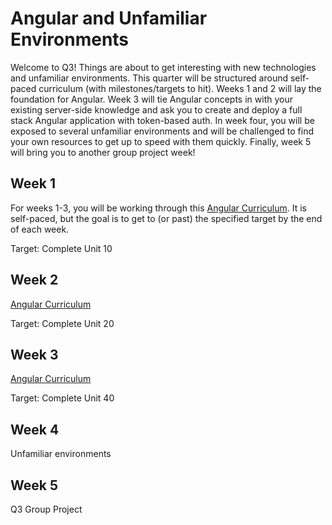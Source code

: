 # Angular and Unfamiliar Environments

Welcome to Q3! Things are about to get interesting with new technologies and unfamiliar environments. This quarter will be structured around self-paced curriculum (with milestones/targets to hit). Weeks 1 and 2 will lay the foundation for Angular. Week 3 will tie Angular concepts in with your existing server-side knowledge and ask you to create and deploy a full stack Angular application with token-based auth. In week four, you will be exposed to several unfamiliar environments and will be challenged to find your own resources to get up to speed with them quickly.
Finally, week 5 will bring you to another group project week!

## Week 1
For weeks 1-3, you will be working through this [Angular Curriculum](https://learn.galvanize.com/content/gSchool/angular-curriculum/master/readme.md). It is self-paced, but the goal is to get to (or past) the specified target by the end of each week.

Target: Complete Unit 10

## Week 2
[Angular Curriculum](https://learn.galvanize.com/content/gSchool/angular-curriculum/master/readme.md)

Target: Complete Unit 20
## Week 3
[Angular Curriculum](https://learn.galvanize.com/content/gSchool/angular-curriculum/master/readme.md)

Target: Complete Unit 40

## Week 4
Unfamiliar environments

## Week 5
Q3 Group Project
